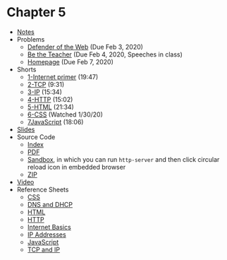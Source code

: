 # Chapter 5

* [Notes](notes)
* Problems 
  * [Defender of the Web](https://docs.cs50.net/2019/ap/problems/defender/defender.html) (Due Feb 3, 2020)
  * [Be the Teacher](https://docs.cs50.net/2019/ap/problems/teacher/teacher.html) (Due Feb 4, 2020, Speeches in class)
  * [Homepage](https://docs.cs50.net/2019/ap/problems/homepage/homepage.html) (Due Feb 7, 2020)
* Shorts
  * [1-Internet primer](https://www.youtube.com/watch?v=04GztBlVo_s) (19:47)
  * [2-TCP](https://www.youtube.com/watch?v=GP7uvI_6uas) (9:31)
  * [3-IP](https://www.youtube.com/watch?v=A1g9SokDJSU) (15:34)
  * [4-HTTP](https://www.youtube.com/watch?v=4axL8Gfw2nI) (15:02)
  * [5-HTML](https://www.youtube.com/watch?v=YK78KhMf7bs) (21:34)
  * [6-CSS](https://www.youtube.com/watch?v=Ub3FKU21ubk) (Watched 1/30/20)
  * [7JavaScript](https://www.youtube.com/watch?v=Z93IaNfavZw) (18:06)
* [Slides](https://cdn.cs50.net/2018/fall/lectures/5/lecture5.pdf)
* Source Code
  * [Index](https://cdn.cs50.net/2018/fall/lectures/5/src5/)
  * [PDF](https://cdn.cs50.net/2018/fall/lectures/5/src5.pdf)
  * [Sandbox](https://sandbox.cs50.io/b0df4352-0dac-4722-bfc7-fe58e4c91bf5), in which you can run `http-server` and then click circular reload icon in embedded browser
  * [ZIP](https://cdn.cs50.net/2018/fall/lectures/5/src5.zip)
* [Video](https://video.cs50.net/2018/fall/lectures/5)
* Reference Sheets
  * [CSS](https://ap.cs50.school/assets/pdfs/css.pdf)
  * [DNS and DHCP](https://ap.cs50.school/assets/pdfs/dns_and_dhcp.pdf)
  * [HTML](https://ap.cs50.school/assets/pdfs/html.pdf)
  * [HTTP](https://ap.cs50.school/assets/pdfs/http.pdf)
  * [Internet Basics](https://ap.cs50.school/assets/pdfs/internet_basics.pdf)
  * [IP Addresses](https://ap.cs50.school/assets/pdfs/ip_addresses.pdf)
  * [JavaScript](https://ap.cs50.school/assets/pdfs/javascript.pdf)
  * [TCP and IP](https://ap.cs50.school/assets/pdfs/tcp_and_ip.pdf)
